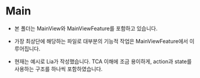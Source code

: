 #  Main

- 본 폴더는 MainView와 MainViewFeature를 포함하고 있습니다.

- 가장 최상단에 해당하는 파일로 대부분의 기능적 작업은 MainViewFeature에서 이루어집니다.

- 현재는 예시로 Lia가 작성했습니다. TCA 이해에 조금 용이하게, action과 state를 사용하는 구조를 하나씩 포함하였습니다.

